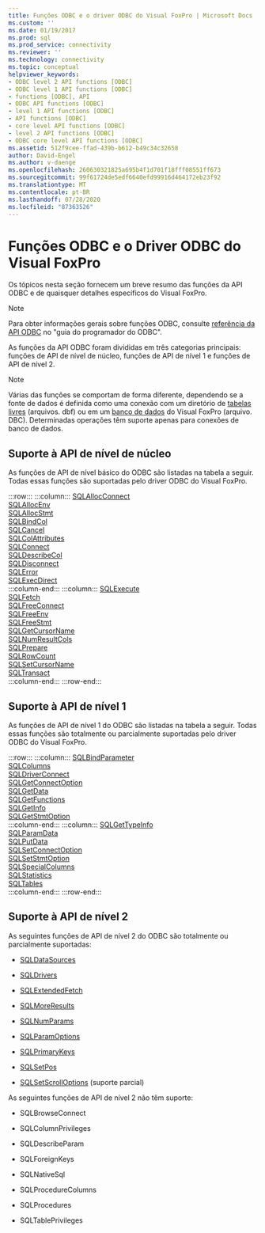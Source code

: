 ```yaml
---
title: Funções ODBC e o driver ODBC do Visual FoxPro | Microsoft Docs
ms.custom: ''
ms.date: 01/19/2017
ms.prod: sql
ms.prod_service: connectivity
ms.reviewer: ''
ms.technology: connectivity
ms.topic: conceptual
helpviewer_keywords:
- ODBC level 2 API functions [ODBC]
- ODBC level 1 API functions [ODBC]
- functions [ODBC], API
- ODBC API functions [ODBC]
- level 1 API functions [ODBC]
- API functions [ODBC]
- core level API functions [ODBC]
- level 2 API functions [ODBC]
- ODBC core level API functions [ODBC]
ms.assetid: 512f9cee-ffad-439b-b612-b49c34c32658
author: David-Engel
ms.author: v-daenge
ms.openlocfilehash: 260630321825a695b4f1d701f18fff08551ff673
ms.sourcegitcommit: 99f61724de5edf6640efd99916d464172eb23f92
ms.translationtype: MT
ms.contentlocale: pt-BR
ms.lasthandoff: 07/28/2020
ms.locfileid: "87363526"
---
```

# <a name="odbc-functions-and-the-visual-foxpro-odbc-driver"></a>Funções ODBC e o Driver ODBC do Visual FoxPro
Os tópicos nesta seção fornecem um breve resumo das funções da API ODBC e de quaisquer detalhes específicos do Visual FoxPro.  
  
> [!NOTE]  
>  Para obter informações gerais sobre funções ODBC, consulte [referência da API ODBC](../../odbc/reference/syntax/odbc-api-reference.md) no "guia do programador do ODBC".  
  
 As funções da API ODBC foram divididas em três categorias principais: funções de API de nível de núcleo, funções de API de nível 1 e funções de API de nível 2.  
  
> [!NOTE]  
>  Várias das funções se comportam de forma diferente, dependendo se a fonte de dados é definida como uma conexão com um diretório de [tabelas livres](../../odbc/microsoft/visual-foxpro-terminology.md) (arquivos. dbf) ou em um [banco de dados](../../odbc/microsoft/visual-foxpro-terminology.md) do Visual FoxPro (arquivo. DBC). Determinadas operações têm suporte apenas para conexões de banco de dados.  
  
## <a name="core-level-api-support"></a>Suporte à API de nível de núcleo  
 As funções de API de nível básico do ODBC são listadas na tabela a seguir. Todas essas funções são suportadas pelo driver ODBC do Visual FoxPro.  

:::row:::
    :::column:::
        [SQLAllocConnect](../../odbc/microsoft/sqlallocconnect-visual-foxpro-odbc-driver.md)  
        [SQLAllocEnv](../../odbc/microsoft/sqlallocenv-visual-foxpro-odbc-driver.md)  
        [SQLAllocStmt](../../odbc/microsoft/sqlallocstmt-visual-foxpro-odbc-driver.md)  
        [SQLBindCol](../../odbc/microsoft/sqlbindcol-visual-foxpro-odbc-driver.md)  
        [SQLCancel](../../odbc/microsoft/sqlcancel-visual-foxpro-odbc-driver.md)  
        [SQLColAttributes](../../odbc/microsoft/sqlcolattributes-visual-foxpro-odbc-driver.md)  
        [SQLConnect](../../odbc/microsoft/sqlconnect-visual-foxpro-odbc-driver.md)  
        [SQLDescribeCol](../../odbc/microsoft/sqldescribecol-visual-foxpro-odbc-driver.md)  
        [SQLDisconnect](../../odbc/microsoft/sqldisconnect-visual-foxpro-odbc-driver.md)  
        [SQLError](../../odbc/microsoft/sqlerror-visual-foxpro-odbc-driver.md)  
        [SQLExecDirect](../../odbc/microsoft/sqlexecdirect-visual-foxpro-odbc-driver.md)  
    :::column-end:::
    :::column:::
        [SQLExecute](../../odbc/microsoft/sqlexecute-visual-foxpro-odbc-driver.md)  
        [SQLFetch](../../odbc/microsoft/sqlfetch-visual-foxpro-odbc-driver.md)  
        [SQLFreeConnect](../../odbc/microsoft/sqlfreeconnect-visual-foxpro-odbc-driver.md)  
        [SQLFreeEnv](../../odbc/microsoft/sqlfreeenv-visual-foxpro-odbc-driver.md)  
        [SQLFreeStmt](../../odbc/microsoft/sqlfreestmt-visual-foxpro-odbc-driver.md)  
        [SQLGetCursorName](../../odbc/microsoft/sqlgetcursorname-visual-foxpro-odbc-driver.md)  
        [SQLNumResultCols](../../odbc/microsoft/sqlnumresultcols-visual-foxpro-odbc-driver.md)  
        [SQLPrepare](../../odbc/microsoft/sqlprepare-visual-foxpro-odbc-driver.md)  
        [SQLRowCount](../../odbc/microsoft/sql-row-count-visual-foxpro-odbc-driver.md)  
        [SQLSetCursorName](../../odbc/microsoft/sqlsetcursorname-visual-foxpro-odbc-driver.md)  
        [SQLTransact](../../odbc/microsoft/sqltransact-visual-foxpro-odbc-driver.md)  
    :::column-end:::
:::row-end:::

## <a name="level-1-api-support"></a>Suporte à API de nível 1  
 As funções de API de nível 1 do ODBC são listadas na tabela a seguir. Todas essas funções são totalmente ou parcialmente suportadas pelo driver ODBC do Visual FoxPro.  

:::row:::
    :::column:::
        [SQLBindParameter](../../odbc/microsoft/sqlbindparameter-visual-foxpro-odbc-driver.md)  
        [SQLColumns](../../odbc/microsoft/sqlcolumns-visual-foxpro-odbc-driver.md)  
        [SQLDriverConnect](../../odbc/microsoft/sqldriverconnect-visual-foxpro-odbc-driver.md)  
        [SQLGetConnectOption](../../odbc/microsoft/sqlgetconnectoption-visual-foxpro-odbc-driver.md)  
        [SQLGetData](../../odbc/microsoft/sqlgetdata-visual-foxpro-odbc-driver.md)  
        [SQLGetFunctions](../../odbc/microsoft/sqlgetfunctions-visual-foxpro-odbc-driver.md)  
        [SQLGetInfo](../../odbc/microsoft/sqlgetinfo-visual-foxpro-odbc-driver.md)  
        [SQLGetStmtOption](../../odbc/microsoft/sqlgetstmtoption-visual-foxpro-odbc-driver.md)  
    :::column-end:::
    :::column:::
        [SQLGetTypeInfo](../../odbc/microsoft/sqlgettypeinfo-visual-foxpro-odbc-driver.md)  
        [SQLParamData](../../odbc/microsoft/sqlparamdata-visual-foxpro-odbc-driver.md)  
        [SQLPutData](../../odbc/microsoft/sqlputdata-visual-foxpro-odbc-driver.md)  
        [SQLSetConnectOption](../../odbc/microsoft/sqlsetconnectoption-visual-foxpro-odbc-driver.md)  
        [SQLSetStmtOption](../../odbc/microsoft/sqlsetstmtoption-visual-foxpro-odbc-driver.md)  
        [SQLSpecialColumns](../../odbc/microsoft/sqlspecialcolumns-visual-foxpro-odbc-driver.md)  
        [SQLStatistics](../../odbc/microsoft/sqlstatistics-visual-foxpro-odbc-driver.md)  
        [SQLTables](../../odbc/microsoft/sqltables-visual-foxpro-odbc-driver.md)  
    :::column-end:::
:::row-end:::

## <a name="level-2-api-support"></a>Suporte à API de nível 2  
 As seguintes funções de API de nível 2 do ODBC são totalmente ou parcialmente suportadas:  
  
-   [SQLDataSources](../../odbc/microsoft/sqldatasources-visual-foxpro-odbc-driver.md)  
  
-   [SQLDrivers](../../odbc/microsoft/sqldrivers-visual-foxpro-odbc-driver.md)  
  
-   [SQLExtendedFetch](../../odbc/microsoft/sqlextendedfetch-visual-foxpro-odbc-driver.md)  
  
-   [SQLMoreResults](../../odbc/microsoft/sqlmoreresults-visual-foxpro-odbc-driver.md)  
  
-   [SQLNumParams](../../odbc/microsoft/sqlnumparams-visual-foxpro-odbc-driver.md)  
  
-   [SQLParamOptions](../../odbc/microsoft/sqlparamoptions-visual-foxpro-odbc-driver.md)  
  
-   [SQLPrimaryKeys](../../odbc/microsoft/sqlprimarykeys-visual-foxpro-odbc-driver.md)  
  
-   [SQLSetPos](../../odbc/microsoft/sqlsetpos-visual-foxpro-odbc-driver.md)  
  
-   [SQLSetScrollOptions](../../odbc/microsoft/sqlsetscrolloptions-visual-foxpro-odbc-driver.md) (suporte parcial)  
  
 As seguintes funções de API de nível 2 não têm suporte:  
  
-   SQLBrowseConnect  
  
-   SQLColumnPrivileges  
  
-   SQLDescribeParam  
  
-   SQLForeignKeys  
  
-   SQLNativeSql  
  
-   SQLProcedureColumns  
  
-   SQLProcedures  
  
-   SQLTablePrivileges
